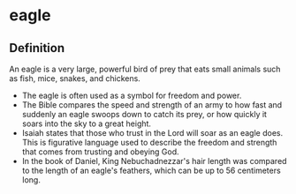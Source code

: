 # eagle

## Definition

An eagle is a very large, powerful bird of prey that eats small animals such as fish, mice, snakes, and chickens.

* The eagle is often used as a symbol for freedom and power.
* The Bible compares the speed and strength of an army to how fast and suddenly an eagle swoops down to catch its prey, or how quickly it soars into the sky to a great height.
* Isaiah states that those who trust in the Lord will soar as an eagle does. This is figurative language used to describe the freedom and strength that comes from trusting and obeying God.
* In the book of Daniel, King Nebuchadnezzar's hair length was compared to the length of an eagle's feathers, which can be up to 56 centimeters long.